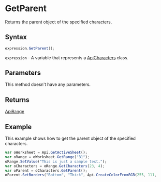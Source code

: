 # GetParent

Returns the parent object of the specified characters.

## Syntax

```javascript
expression.GetParent();
```

`expression` - A variable that represents a [ApiCharacters](../ApiCharacters.md) class.

## Parameters

This method doesn't have any parameters.

## Returns

[ApiRange](../../ApiRange/ApiRange.md)

## Example

This example shows how to get the parent object of the specified characters.

```javascript editor-xlsx
var oWorksheet = Api.GetActiveSheet();
var oRange = oWorksheet.GetRange("B1");
oRange.SetValue("This is just a sample text.");
var oCharacters = oRange.GetCharacters(23, 4);
var oParent = oCharacters.GetParent();
oParent.SetBorders("Bottom", "Thick", Api.CreateColorFromRGB(255, 111, 61));
```
